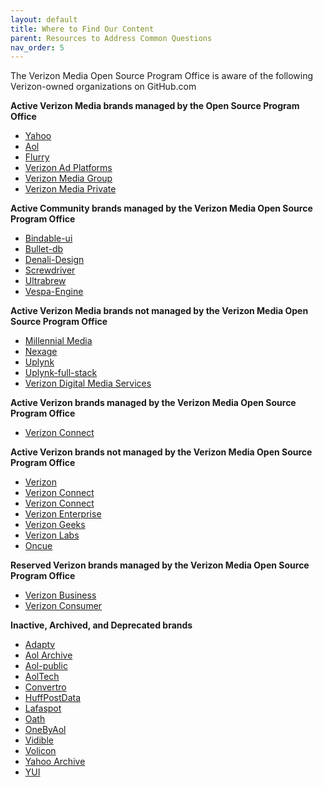```yaml
---
layout: default
title: Where to Find Our Content
parent: Resources to Address Common Questions
nav_order: 5
---
```


The Verizon Media Open Source Program Office is aware of the following Verizon-owned organizations on GitHub.com

**Active Verizon Media brands managed by the Open Source Program Office**

*   [Yahoo](https://github.com/yahoo)
*   [Aol](https://github.com/aol)
*   [Flurry](https://github.com/flurry)
*   [Verizon Ad Platforms](https://github.com/verizonadplatforms)
*   [Verizon Media Group](https://github.com/verizonmedia)
*   [Verizon Media Private](https://github.com/VerizonMediaPrivate)

**Active Community brands managed by the Verizon Media Open Source Program Office**

*   [Bindable-ui](https://github.com/bindable-ui)
*   [Bullet-db](https://github.com/bullet-db)
*   [Denali-Design](https://github.com/Denali-Design)
*   [Screwdriver](https://github.com/screwdriver-cd)
*   [Ultrabrew](https://github.com/ultrabrew)
*   [Vespa-Engine](https://github.com/vespa-engine)

**Active Verizon Media brands not managed by the Verizon Media Open Source Program Office**

*   [Millennial Media](https://github.com/millennialmedia)
*   [Nexage](https://github.com/nexage)
*   [Uplynk](https://github.com/Uplynk)
*   [Uplynk-full-stack](https://github.com/uplynk-full-stack)
*   [Verizon Digital Media Services](https://github.com/VerizonDigital)

**Active Verizon brands managed by the Verizon Media Open Source Program Office**

*   [Verizon Connect](https://github.com/verizonconnect)

**Active Verizon brands not managed by the Verizon Media Open Source Program Office**

*   [Verizon](https://github.com/verizon)
*   [Verizon Connect](https://github.com/fleetadmin)
*   [Verizon Connect](https://github.com/Telogis)
*   [Verizon Enterprise](https://github.com/protectwise)
*   [Verizon Geeks](https://github.com/Verizon-Geeks)
*   [Verizon Labs](https://github.com/verizonlabs)
*   [Oncue](https://github.com/oncue)

**Reserved Verizon brands managed by the Verizon Media Open Source Program Office**
*   [Verizon Business](https://github.com/verizonbusiness)
*   [Verizon Consumer](https://github.com/verizonconsumer)

**Inactive, Archived, and Deprecated brands**

*   [Adaptv](https://github.com/adaptv)
*   [Aol Archive](https://github.com/aolarchive)
*   [Aol-public](http://aol-public)
*   [AolTech](https://github.com/aoltech)
*   [Convertro](https://github.com/convertro)
*   [HuffPostData](https://github.com/HuffPostData)
*   [Lafaspot](https://github.com/lafaspot)
*   [Oath](https://github.com/oath/)
*   [OneByAol](https://github.com/OneByAol/)
*   [Vidible](https://github.com/vidible)
*   [Volicon](https://github.com/volicon)
*   [Yahoo Archive](https://github.com/yahooarchive)
*   [YUI](https://github.com/yui)
